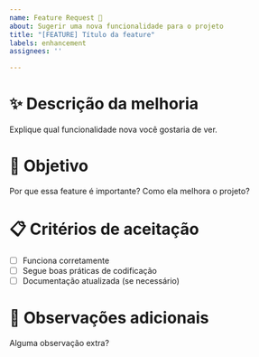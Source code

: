 ```yaml
---
name: Feature Request 🚀
about: Sugerir uma nova funcionalidade para o projeto
title: "[FEATURE] Título da feature"
labels: enhancement
assignees: ''

---
```


# ✨ Descrição da melhoria

Explique qual funcionalidade nova você gostaria de ver.

# 🎯 Objetivo

Por que essa feature é importante? Como ela melhora o projeto?

# 📋 Critérios de aceitação

- [ ] Funciona corretamente
- [ ] Segue boas práticas de codificação
- [ ] Documentação atualizada (se necessário)

# 📎 Observações adicionais

Alguma observação extra?
